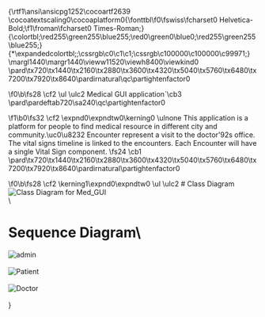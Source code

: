 {\rtf1\ansi\ansicpg1252\cocoartf2639
\cocoatextscaling0\cocoaplatform0{\fonttbl\f0\fswiss\fcharset0 Helvetica-Bold;\f1\froman\fcharset0 Times-Roman;}
{\colortbl;\red255\green255\blue255;\red0\green0\blue0;\red255\green255\blue255;}
{\*\expandedcolortbl;;\cssrgb\c0\c1\c1;\cssrgb\c100000\c100000\c99971;}
\margl1440\margr1440\vieww11520\viewh8400\viewkind0
\pard\tx720\tx1440\tx2160\tx2880\tx3600\tx4320\tx5040\tx5760\tx6480\tx7200\tx7920\tx8640\pardirnatural\qc\partightenfactor0

\f0\b\fs28 \cf2 \ul \ulc2 Medical GUI application`\cb3 \
\pard\pardeftab720\sa240\qc\partightenfactor0

\f1\b0\fs32 \cf2 \expnd0\expndtw0\kerning0
\ulnone This application is a platform for people to find medical resource in different city and community.\uc0\u8232 Encounter represent a visit to the doctor\'92s office. The vital signs timeline is linked to the encounters. Each Encounter will have a single Vital Sign component. 
\fs24 \cb1 \
\pard\tx720\tx1440\tx2160\tx2880\tx3600\tx4320\tx5040\tx5760\tx6480\tx7200\tx7920\tx8640\pardirnatural\partightenfactor0

\f0\b\fs28 \cf2 \kerning1\expnd0\expndtw0 \ul \ulc2 # Class Diagram\
![Class Diagram for Med_GUI](https://user-images.githubusercontent.com/114316759/198927299-5bf5e8f8-eebb-4fe7-b2ae-0d0f952a8f23.jpeg)\
\
# Sequence Diagram\
![admin](https://user-images.githubusercontent.com/1`14316759/198927268-ee1bb70d-ffdd-4b2d-813c-40c16b55fbc0.jpeg)\
\
![Patient](https://user-images.githubusercontent.com/114316759/198927287-bf9672cd-148f-413b-b277-f7835b8acab7.jpeg)\
\
![Doctor](https://user-images.githubusercontent.com/114316759/198927292-73fb00e9-0ed0-488e-aebf-145db0024cde.jpeg)\
\
}

